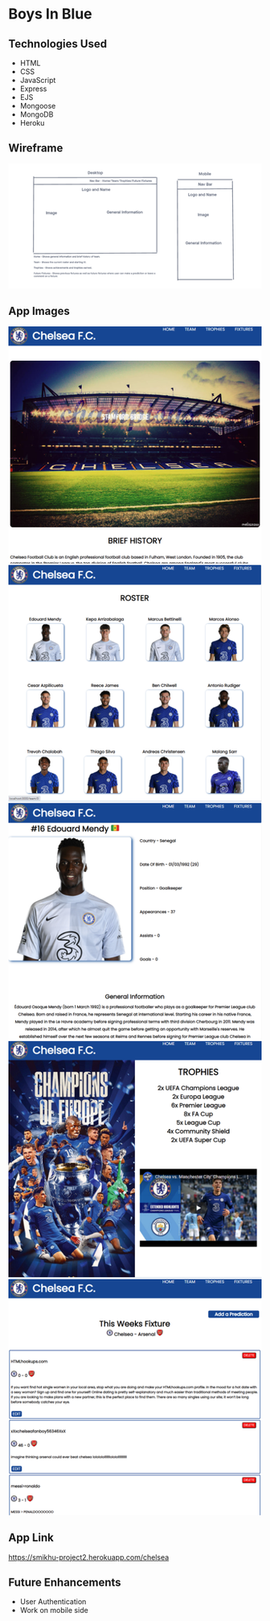 <h1>Boys In Blue</h1>

<h2>Technologies Used</h2>
<ul>
<li>HTML</li>
<li>CSS</li>
<li>JavaScript</li>
<li>Express</li>
<li>EJS</li>
<li>Mongoose</li>
<li>MongoDB</li>
<li>Heroku</li>
</ul>

<h2>Wireframe</h2>

![](images/Project2Wireframe.png)

<h2>App Images</h2>

![](images/home.png)
![](images/team.png)
![](images/teamview.png)
![](images/trophies.png)
![](images/fixtures.png)

<h2>App Link</h2>

https://smikhu-project2.herokuapp.com/chelsea

<h2>Future Enhancements</h2>
<ul>
<li>User Authentication</li>
<li>Work on mobile side</li>
</ul>
